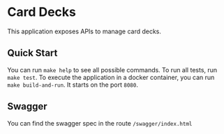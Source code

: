 # Card Decks
This application exposes APIs to manage card decks.

## Quick Start
You can run `make help` to see all possible commands.
To run all tests, run `make test`.
To execute the application in a docker container, you can run `make build-and-run`. It starts on the port `8080`.

## Swagger
You can find the swagger spec in the route `/swagger/index.html`